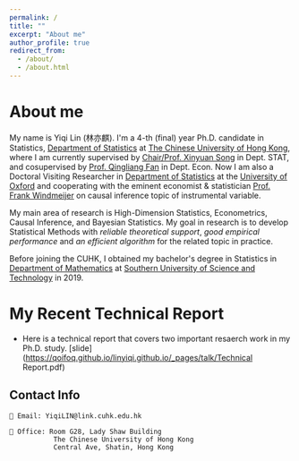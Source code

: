 ```yaml
---
permalink: /
title: ""
excerpt: "About me"
author_profile: true
redirect_from: 
  - /about/
  - /about.html
---
```


# About me

My name is Yiqi Lin (林亦麒). I'm a 4-th (final) year Ph.D. candidate in Statistics, [Department of Statistics](https://www.sta.cuhk.edu.hk/default.aspx) at [The Chinese University of Hong Kong](https://www.cuhk.edu.hk), where I am currently supervised by [Chair/Prof. Xinyuan Song](https://www.sta.cuhk.edu.hk/peoples/xysong/) in Dept. STAT, and cosupervised by [Prof. Qingliang Fan](https://www.econ.cuhk.edu.hk/econ/en-gb/people/faculty?view=faculty&id=qlfan) in Dept. Econ. Now I am also a Doctoral Visiting Researcher in [Department of Statistics](https://www.stats.ox.ac.uk/) at the [University of Oxford](https://www.ox.ac.uk/) and cooperating with the eminent economist & statistician [Prof. Frank Windmeijer](https://www.stats.ox.ac.uk/all-people/professor-frank-windmeijer/) on causal inference topic of instrumental variable.

My main area of research is High-Dimension Statistics, Econometrics, Causal Inference, and Bayesian Statistics. My goal in research is to develop Statistical Methods with *reliable theoretical support*, *good empirical performance* and *an efficient algorithm* for the related topic in practice.

Before joining the CUHK, I obtained my bachelor's degree in Statistics in [Department of Mathematics](https://math.sustech.edu.cn/) at [Southern University of Science and Technology]([http://www.hdu.edu.cn/](https://sustech.edu.cn/index.html)) in 2019.

# My Recent Technical Report

* Here is a technical report that covers two important resaerch work in my Ph.D. study. [slide](https://qoifoq.github.io/linyiqi.github.io/_pages/talk/Technical Report.pdf)

<!--## Research Interests:-->
<!-- 🎯 <span style="font-size:1.2em;"> Optimization </span>  | 🔍 <span style="font-size:1.2em;"> Inference </span> | -->


<!-- | ⛳ Methodology | 📘 Learning Theory |  💻 Software | 🕸️ Deep Learning | 🎖️ Ranking
| 🔓 Explainable AI | 🆙 RecSystems | 🧬 Biostatistics | 🎯 Optimization | -->

<!--| ⛳ Methodology |  💻 Software | -->


## Contact Info

    📧 Email: YiqiLIN@link.cuhk.edu.hk

    🏢 Office: Room G28, Lady Shaw Building
               The Chinese University of Hong Kong
               Central Ave, Shatin, Hong Kong

<!--## Professional Services
* [Editorial board reviewers](https://www.jmlr.org/editorial-board.html) (2020 - Present): [Journal of Machine Learning Research](https://www.jmlr.org/)
* Program committee: [AISTATS-2022 Top Reviewer](https://virtual.aistats.org/Conferences/2022/Reviewers), IJCAI-2021-->


<!-- I am a final year PhD student in the [Mathematic for Real-World Systems CDT](https://warwick.ac.uk/fac/sci/mathsys/) at the University of Warwick, where I am currently supervised by [Theo Damoulas](https://warwick.ac.uk/fac/sci/statistics/staff/academic-research/damoulas/), and previously by [Rich Savage](https://warwick.ac.uk/fac/cross_fac/zeeman_institute/staffv2/savage). I am also a Visiting Researcher at the London based [Alan Turing Institute](https://www.turing.ac.uk/), having previously done an enrichment year there. I have also completed a placement at [Prowler.io](https://www.prowler.io/) in Cambridge working with ST John and James Hensman on a research project. My main area of research is in Probabilistic Machine Learning. I work on developing novel modelling and inference methodolgies for probabilistic models, with a particular focus on Gaussian process models. -->





